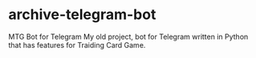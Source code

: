 # archive-telegram-bot
MTG Bot for Telegram
My old project, bot for Telegram written in Python that has features for Traiding Card Game.
